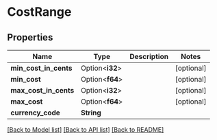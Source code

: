 # CostRange

## Properties

Name | Type | Description | Notes
------------ | ------------- | ------------- | -------------
**min_cost_in_cents** | Option<**i32**> |  | [optional]
**min_cost** | Option<**f64**> |  | [optional]
**max_cost_in_cents** | Option<**i32**> |  | [optional]
**max_cost** | Option<**f64**> |  | [optional]
**currency_code** | **String** |  | 

[[Back to Model list]](../README.md#documentation-for-models) [[Back to API list]](../README.md#documentation-for-api-endpoints) [[Back to README]](../README.md)


